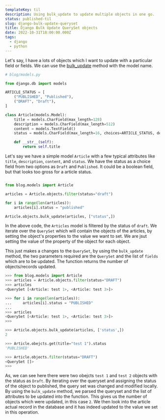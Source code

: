 ```yaml
---
templateKey: til
description: Using bulk_update to update multiple objects in one go.
status: published-til
slug: django-bulk-update-queryset
title: Django Bulk Update QuerySet objects
date: 2022-10-31T18:00:00.000Z
tags:
  - django
  - python
---
```


Let's say, I have a lots of objects which I want to update with a particular field or fields. We can use the [bulk\_update](https://docs.djangoproject.com/en/4.1/ref/models/querysets/#bulk-update) method with the model name.

```python
# blog/models.py

from django.db import models

ARTICLE_STATUS = [
    ("PUBLISHED", "Published"),
    ("DRAFT", "Draft"),
]

class Article(models.Model):
    title = models.CharField(max_length=128)
    description = models.CharField(max_length=512)
    content = models.TextField()
    status = models.CharField(max_length=16, choices=ARTICLE_STATUS, default="DRAFT")

    def __str__(self):
        return self.title

```

Let's say we have a simple model `Article` with a few typical attributes like `title`, `description`, `content`, and `status`. We have the status as a choice field from two options as `Draft` and `Published`. It could be a boolean field, but that looks too gross for a article status.

```python

from blog.models import Article

articles = Article.objects.filter(status="draft")

for i in range(len(articles)):
    articles[i].status = "published"

Article.objects.bulk_update(articles, ["status",])

```

In the above code, the `Articles` model is filtered by the status of `draft`. We iterate over the `QuerySet` which will contain the objects of the articles, by setting the object's properties to the value we want to set. We are jsut setting the value of the property of the object for each object.

This just makes a changes to the `QuerySet`, by using the `bulk_update` method, the two parameters required are the `QuerySet` and the list of `fields` which are to be updated. The function returns the number of objects/records updated.

```python
>>> from blog.models import Article
>>> articles = Article.objects.filter(status="DRAFT")
>>> articles
<QuerySet [<Article: test 1>, <Article: test 3>]>

>>> for i in range(len(articles)):
...     articles[i].status = "PUBLISHED"
...
>>> articles
<QuerySet [<Article: test 1>, <Article: test 3>]>
>>>

>>> Article.objects.bulk_update(articles, ['status',])
2

>>> Article.obejcts.get(title="test 1").status
'PUBLISHED'

>>> Article.objects.filter(status="DRAFT")
<QuerySet []>
>>>
```

As, we can see here there were two obejcts `test 1` and `test 2` objects with the status as `Draft`. By iterating over the queryset and assigning the status of the object to published, the query set was changed and modified locally.
By using the `bulk_update` method, we parsed the queryset and the list of attributes to be updated into the function. This gives us the number of objects which were updated, in this case `2`. We then look into the article actual record in the database and it has indeed updated to the value we set in this operation.
